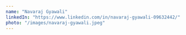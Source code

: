 ```yaml
---
name: "Navaraj Gyawali"
linkedIn: "https://www.linkedin.com/in/navaraj-gyawali-09632442/"
photo: "/images/navaraj-gyawali.jpeg"
---
```

